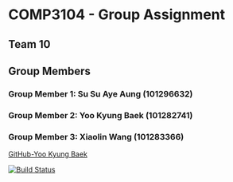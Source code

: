 # COMP3104 - Group Assignment

## Team 10
## Group Members
### Group Member 1: Su Su Aye Aung (101296632)
### Group Member 2: Yoo Kyung Baek (101282741)
### Group Member 3: Xiaolin Wang   (101283366)
[GitHub-Yoo Kyung Baek](https://github.com/ashBwhite)


[![Build Status](https://app.travis-ci.com/susuayeaung/COMP3104_Group_Assignment.svg?branch=main)](https://app.travis-ci.com/susuayeaung/COMP3104_Group_Assignment)
